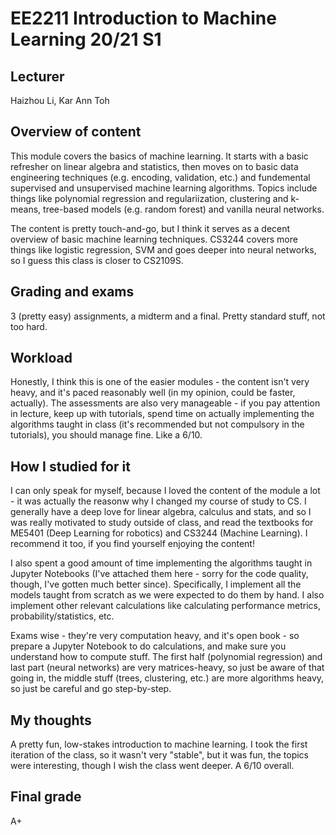 # EE2211 Introduction to Machine Learning 20/21 S1

## Lecturer

Haizhou Li, Kar Ann Toh

## Overview of content

This module covers the basics of machine learning. It starts with a basic refresher on linear algebra and statistics, then moves on to basic data engineering techniques (e.g. encoding, validation, etc.) and fundemental supervised and unsupervised machine learning algorithms. Topics include things like polynomial regression and regulariization, clustering and k-means, tree-based models (e.g. random forest) and vanilla neural networks.

The content is pretty touch-and-go, but I think it serves as a decent overview of basic machine learning techniques. CS3244 covers more things like logistic regression, SVM and goes deeper into neural networks, so I guess this class is closer to CS2109S.

## Grading and exams

3 (pretty easy) assignments, a midterm and a final. Pretty standard stuff, not too hard.

## Workload

Honestly, I think this is one of the easier modules - the content isn't very heavy, and it's paced reasonably well (in my opinion, could be faster, actually). The assessments are also very manageable - if you pay attention in lecture, keep up with tutorials, spend time on actually implementing the algorithms taught in class (it's recommended but not compulsory in the tutorials), you should manage fine. Like a 6/10.

## How I studied for it

I can only speak for myself, because I loved the content of the module a lot - it was actually the reasonw why I changed my course of study to CS. I generally have a deep love for linear algebra, calculus and stats, and so I was really motivated to study outside of class, and read the textbooks for ME5401 (Deep Learning for robotics) and CS3244 (Machine Learning). I recommend it too, if you find yourself enjoying the content!

I also spent a good amount of time implementing the algorithms taught in Jupyter Notebooks (I've attached them here - sorry for the code quality, though, I've gotten much better since). Specifically, I implement all the models taught from scratch as we were expected to do them by hand. I also implement other relevant calculations like calculating performance metrics, probability/statistics, etc.

Exams wise - they're very computation heavy, and it's open book - so prepare a Jupyter Notebook to do calculations, and make sure you understand how to compute stuff. The first half (polynomial regression) and last part (neural networks) are very matrices-heavy, so just be aware of that going in, the middle stuff (trees, clustering, etc.) are more algorithms heavy, so just be careful and go step-by-step.

## My thoughts

A pretty fun, low-stakes introduction to machine learning. I took the first iteration of the class, so it wasn't very "stable", but it was fun, the topics were interesting, though I wish the class went deeper. A 6/10 overall.

## Final grade

A+
